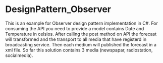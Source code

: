 # DesignPattern_Observer
This is an example for Observer design pattern implementation in C#. 
For consuming the API you need to provide a model contains Date and Temperature in celsios. 
After calling the post method on API the forecast will transformed and the transport to all media that have registerd in broadcasting service. 
Then each medium will published the forecast in a xml file. 
So far this solution contains 3 media (newspapar, radiostation, socialmedia). 
